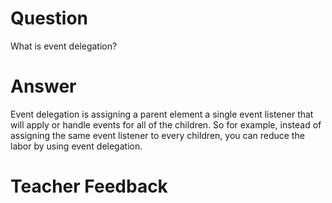 # Question
What is event delegation?

# Answer
Event delegation is assigning a parent element a single event listener that will apply or handle events for all of the children. So for example, instead of assigning the same event listener to every children, you can reduce the labor by using event delegation.

# Teacher Feedback
